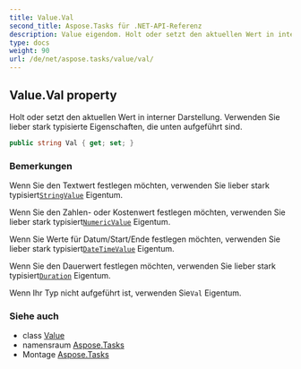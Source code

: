 ```yaml
---
title: Value.Val
second_title: Aspose.Tasks für .NET-API-Referenz
description: Value eigendom. Holt oder setzt den aktuellen Wert in interner Darstellung. Verwenden Sie lieber stark typisierte Eigenschaften die unten aufgeführt sind.
type: docs
weight: 90
url: /de/net/aspose.tasks/value/val/
---
```

## Value.Val property

Holt oder setzt den aktuellen Wert in interner Darstellung. Verwenden Sie lieber stark typisierte Eigenschaften, die unten aufgeführt sind.

```csharp
public string Val { get; set; }
```

### Bemerkungen

Wenn Sie den Textwert festlegen möchten, verwenden Sie lieber stark typisiert[`StringValue`](../stringvalue/) Eigentum.

Wenn Sie den Zahlen- oder Kostenwert festlegen möchten, verwenden Sie lieber stark typisiert[`NumericValue`](../numericvalue/) Eigentum.

Wenn Sie Werte für Datum/Start/Ende festlegen möchten, verwenden Sie lieber stark typisiert[`DateTimeValue`](../datetimevalue/) Eigentum.

Wenn Sie den Dauerwert festlegen möchten, verwenden Sie lieber stark typisiert[`Duration`](../duration/) Eigentum.

Wenn Ihr Typ nicht aufgeführt ist, verwenden Sie`Val` Eigentum.

### Siehe auch

* class [Value](../)
* namensraum [Aspose.Tasks](../../value/)
* Montage [Aspose.Tasks](../../../)


